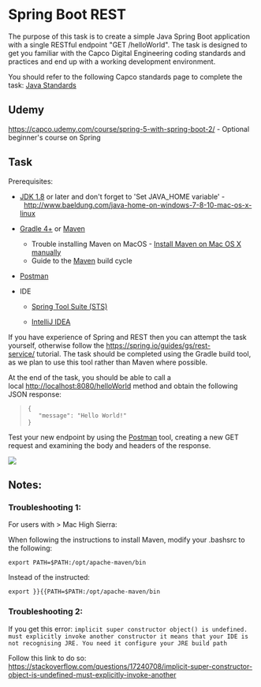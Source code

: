 # Spring Boot REST

The purpose of this task is to create a simple Java Spring Boot application with a single RESTful endpoint "GET /helloWorld". The task is designed to get you familiar with the Capco Digital Engineering coding standards and practices and end up with a working development environment. 

You should refer to the following Capco standards page to complete the task: [Java Standards](https://google.github.io/styleguide/javaguide.html)

## Udemy

<https://capco.udemy.com/course/spring-5-with-spring-boot-2/> - Optional beginner's course on Spring

## Task

Prerequisites:

-   [JDK 1.8](index) or later and don't forget to 'Set JAVA\_HOME variable' -  <http://www.baeldung.com/java-home-on-windows-7-8-10-mac-os-x-linux>

-   [Gradle 4+](http://www.gradle.org/downloads) or [Maven](http://www.baeldung.com/install-maven-on-windows-linux-mac)

    -   Trouble installing Maven on MacOS - [Install Maven on Mac OS X manually](https://crunchify.com/how-to-install-maven-on-mac-os-x-manually-fix-unsupportedclassversionerror-orgapachemavenclimavencli/)
    -   Guide to the [Maven](https://maven.apache.org/guides/introduction/introduction-to-the-lifecycle.html) build cycle

-   [Postman](https://www.getpostman.com/)
-   IDE

    -   [Spring Tool Suite (STS)](https://spring.io/guides/gs/sts)

    -   [IntelliJ IDEA](https://spring.io/guides/gs/intellij-idea/)

If you have experience of Spring and REST then you can attempt the task yourself, otherwise follow the <https://spring.io/guides/gs/rest-service/> tutorial. The task should be completed using the Gradle build tool, as we plan to use this tool rather than Maven where possible.

At the end of the task, you should be able to call a local <http://localhost:8080>[/helloWorld](http://localhost:8080/helloWorld) method and obtain the following JSON response: 

>     {
>        "message": "Hello World!"
>     }

Test your new endpoint by using the [Postman](https://www.getpostman.com/) tool, creating a new GET request and examining the body and headers of the response.

![](attachments/418971655/423919638.png?height=250)

## Notes:

### Troubleshooting 1:

For users with > Mac High Sierra:

When following the instructions to install Maven, modify your .bashsrc to the following:

`export PATH=$PATH:/opt/apache-maven/bin`

Instead of the instructed:

`export }}{{PATH=$PATH:/opt/apache-maven/bin`

### Troubleshooting 2:

If you get this error: 
`implicit super constructor object() is undefined. must explicitly invoke another constructor it means that your IDE is not recognising JRE. You need it configure your JRE build path ` 

Follow this link to do so: <https://stackoverflow.com/questions/17240708/implicit-super-constructor-object-is-undefined-must-explicitly-invoke-another>



